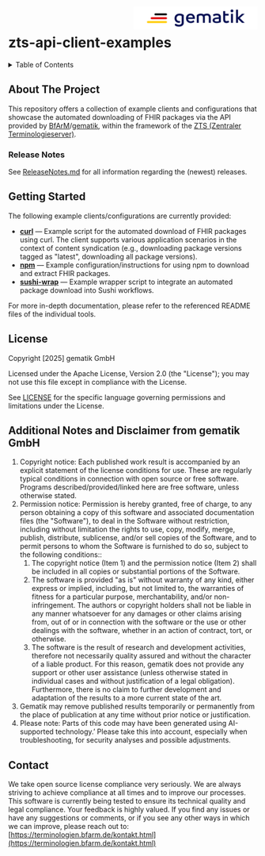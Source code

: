 <img align="right" width="250" height="47" src="images/Gematik_Logo_Flag_With_Background.png"/> <br/> 
  
# zts-api-client-examples

<details>
  <summary>Table of Contents</summary>
  <ol>
    <li><a href="#about-the-project">About The Project</a></li>
    <li><a href="#getting-started">Getting Started</a></li>
    <li><a href="#license">License</a></li>
    <li><a href="#contact">Contact</a></li>
  </ol>
</details>

## About The Project
This repository offers a collection of example clients and configurations that showcase the automated downloading of FHIR packages via the API provided by [BfArM](https://www.bfarm.de)/[gematik](https://www.gematik.de), within the framework of the [ZTS (Zentraler Terminologieserver)](https://terminologien.bfarm.de).

### Release Notes
See [ReleaseNotes.md](./ReleaseNotes.md) for all information regarding the (newest) releases.

## Getting Started
The following example clients/configurations are currently provided:

- **[curl](./curl/)** — Example script for the automated download of FHIR packages using curl. The client supports various application scenarios in the context of content syndication (e.g., downloading package versions tagged as "latest", downloading all package versions).
- **[npm](./npm/)** — Example configuration/instructions for using npm to download and extract FHIR packages.
- **[sushi-wrap](./sushi-wrap/)** — Example wrapper script to integrate an automated package download into Sushi workflows.

For more in-depth documentation, please refer to the referenced README files of the individual tools.

## License
Copyright [2025] gematik GmbH
 
Licensed under the Apache License, Version 2.0 (the "License"); you may not use this file except in compliance with the License.

See [LICENSE](./LICENSE) for the specific language governing permissions and limitations under the License.

## Additional Notes and Disclaimer from gematik GmbH
 
1. Copyright notice: Each published work result is accompanied by an explicit statement of the license conditions for use. These are regularly typical conditions in connection with open source or free software. Programs described/provided/linked here are free software, unless otherwise stated.
2. Permission notice: Permission is hereby granted, free of charge, to any person obtaining a copy of this software and associated documentation files (the "Software"), to deal in the Software without restriction, including without limitation the rights to use, copy, modify, merge, publish, distribute, sublicense, and/or sell copies of the Software, and to permit persons to whom the Software is furnished to do so, subject to the following conditions::
    1. The copyright notice (Item 1) and the permission notice (Item 2) shall be included in all copies or substantial portions of the Software.
    2. The software is provided "as is" without warranty of any kind, either express or implied, including, but not limited to, the warranties of fitness for a particular purpose, merchantability, and/or non-infringement. The authors or copyright holders shall not be liable in any manner whatsoever for any damages or other claims arising from, out of or in connection with the software or the use or other dealings with the software, whether in an action of contract, tort, or otherwise.
    3. The software is the result of research and development activities, therefore not necessarily quality assured and without the character of a liable product. For this reason, gematik does not provide any support or other user assistance (unless otherwise stated in individual cases and without justification of a legal obligation). Furthermore, there is no claim to further development and adaptation of the results to a more current state of the art.
3. Gematik may remove published results temporarily or permanently from the place of publication at any time without prior notice or justification.
4. Please note: Parts of this code may have been generated using AI-supported technology.’ Please take this into account, especially when troubleshooting, for security analyses and possible adjustments.

## Contact
We take open source license compliance very seriously. We are always striving to achieve compliance at all times and to improve our processes. 
This software is currently being tested to ensure its technical quality and legal compliance. Your feedback is highly valued. 
If you find any issues or have any suggestions or comments, or if you see any other ways in which we can improve, please reach out to: [https://terminologien.bfarm.de/kontakt.html](https://terminologien.bfarm.de/kontakt.html)
 
